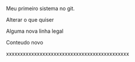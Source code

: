 Meu primeiro sistema no git.

Alterar o que quiser

Alguma nova linha legal

Conteudo novo


xxxxxxxxxxxxxxxxxxxxxxxxxxxxxxxxxxxxxxxxxxxx
